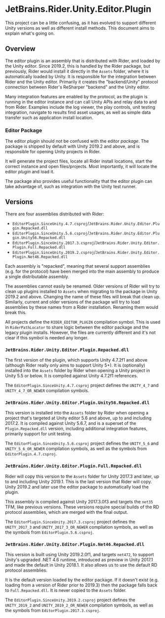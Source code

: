 # JetBrains.Rider.Unity.Editor.Plugin

This project can be a little confusing, as it has evolved to support different Unity versions as well as different install methods. This document aims to explain what's going on.

## Overview

The editor plugin is an assembly that is distributed with Rider, and loaded by the Unity editor. Since 2019.2, this is handled by the Rider package, but previously, Rider would install it directly in the `Assets` folder, where it is automatically loaded by Unity. It is responsible for the integration between Rider and the Unity editor. Primarily it creates the "backend/Unity" protocol connection between Rider's ReSharper "backend" and the Unity editor.

Many integration features are enabled by the protocol, as the plugin is running in the editor instance and can call Unity APIs and relay data to and from Rider. Examples include the log viewer, the play controls, unit testing integration, navigate to results find asset usages, as well as simple data transfer such as application install location.

### Editor Package

The editor _plugin_ should not be confused with the editor _package_. The package is shipped by default with Unity 2019.2 and above, and is responsible for opening Unity projects in Rider.

It will generate the project files, locate all Rider install locations, start the correct instance and open files/projects. Most importantly, it will locate the editor _plugin_ and load it.

The package also provides useful functionality that the editor plugin can take advantage of, such as integration with the Unity test runner.

## Versions

There are four assemblies distributed with Rider:

* `EditorPlugin.SinceUnity.4.7.csproj`/`JetBrains.Rider.Unity.Editor.Plugin.Repacked.dll`
* `EditorPlugin.SinceUnity.5.6.csproj`/`JetBrains.Rider.Unity.Editor.Plugin.Unity56.Repacked.dll`
* `EditorPlugin.SinceUnity.2017.3.csproj`/`JetBrains.Rider.Unity.Editor.Plugin.Full.Repacked.dll`
* `EditorPlugin.SinceUnity.2019.2.csproj`/`JetBrains.Rider.Unity.Editor.Plugin.Net46.Repacked.dll`

Each assembly is "repacked", meaning that several support assemblies (e.g. for the protocol) have been merged into the main assembly to produce a single distributable assembly.

The assemblies cannot easily be renamed. Older versions of Rider will try to clean up plugins installed to `Assets` when migrating to the package in Unity 2019.2 and above. Changing the name of these files will break that clean up. Similarly, current and older versions of the package will try to load assemblies by these names from a Rider installation. Renaming them would break this.

All projects define the `RIDER_EDITOR_PLUGIN` compilation symbol. This is used in `RiderPathLocator` to share logic between the editor package and the legacy plugin installs. However, the files are currently different and it's not clear if this symbol is needed any longer.

### `JetBrains.Rider.Unity.Editor.Plugin.Repacked.dll`

The first version of the plugin, which supports Unity 4.7.2f1 and above (although Rider really only aims to support Unity 5+). It is (optionally) installed into the `Assets` folder by Rider when opening a Unity project in Unity 5.5 or below. It is compiled against Unity 4.7.2f1 references.

The `EditorPlugin.SinceUnity.4.7.csproj` project defines the `UNITY_4_7` and `UNITY_4_7_OR_NEWER` compilation symbols.

### `JetBrains.Rider.Unity.Editor.Plugin.Unity56.Repacked.dll`

This version is installed into the `Assets` folder by Rider when opening a project that's targeted at Unity editor 5.6 and above, up to and including 2017.2. It is compiled against Unity 5.6.7, and is a superset of the `Plugin.Repacked.dll` version, including additional integration features, primarily support for unit testing.

The `EditorPlugin.SinceUnity.5.6.csproj` project defines the `UNITY_5_6` and `UNITY_5_6_OR_NEWER` compilation symbols, as well as the symbols from `EditorPlugin.4.7.csproj`.

### `JetBrains.Rider.Unity.Editor.Plugin.Full.Repacked.dll`

Rider will copy this version to the `Assets` folder for Unity 2017.3 and later, up to and including Unity 2019.1. This is the last version that Rider will copy. Unity 2019.2 and later use the editor package to automatically load the plugin.

This assembly is compiled against Unity 2017.3.0f3 and targets the `net35` TFM, like previous versions. These versions require special builds of the RD protocol assemblies, which are merged with the final output.

The `EditorPlugin.SinceUnity.2017.3.csproj` project defines the `UNITY_2017_3` and `UNITY_2017_3_OR_NEWER` compilation symbols, as well as the symbols from `EditorPlugin.5.6.csproj`.

### `JetBrains.Rider.Unity.Editor.Plugin.Net46.Repacked.dll`

This version is built using Unity 2019.2.0f1, and targets `net472`, to support Unity's upgraded .NET 4.6 runtime, introduced as preview in Unity 2017.1 and made the default in Unity 2018.1. It also allows us to use the default RD protocol assemblies.

It is the default version loaded by the editor package. If it doesn't exist (e.g. loading from a version of Rider prior to 2019.3) then the package falls back to `Full.Repacked.dll`. It is never copied to the `Assets` folder.

The `EditorPlugin.SinceUnity.2019.2.csproj` project defines the `UNITY_2019_2` and `UNITY_2019_2_OR_NEWER` compilation symbols, as well as the symbols from `EditorPlugin.2017.3.csproj`.
